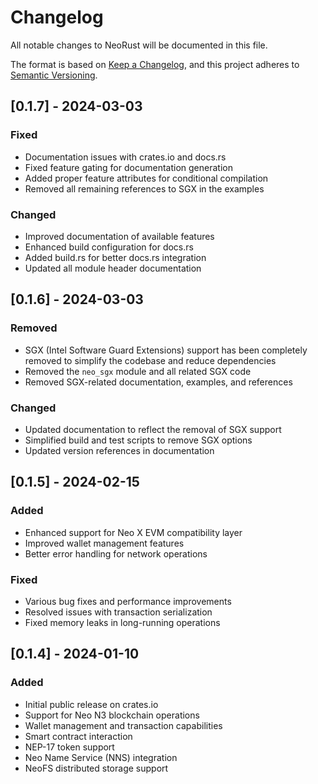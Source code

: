 # Changelog

All notable changes to NeoRust will be documented in this file.

The format is based on [Keep a Changelog](https://keepachangelog.com/en/1.0.0/),
and this project adheres to [Semantic Versioning](https://semver.org/spec/v2.0.0.html).

## [0.1.7] - 2024-03-03

### Fixed
- Documentation issues with crates.io and docs.rs
- Fixed feature gating for documentation generation
- Added proper feature attributes for conditional compilation
- Removed all remaining references to SGX in the examples

### Changed
- Improved documentation of available features
- Enhanced build configuration for docs.rs
- Added build.rs for better docs.rs integration
- Updated all module header documentation

## [0.1.6] - 2024-03-03

### Removed
- SGX (Intel Software Guard Extensions) support has been completely removed to simplify the codebase and reduce dependencies
- Removed the `neo_sgx` module and all related SGX code
- Removed SGX-related documentation, examples, and references

### Changed
- Updated documentation to reflect the removal of SGX support
- Simplified build and test scripts to remove SGX options
- Updated version references in documentation

## [0.1.5] - 2024-02-15

### Added
- Enhanced support for Neo X EVM compatibility layer
- Improved wallet management features
- Better error handling for network operations

### Fixed
- Various bug fixes and performance improvements
- Resolved issues with transaction serialization
- Fixed memory leaks in long-running operations

## [0.1.4] - 2024-01-10

### Added
- Initial public release on crates.io
- Support for Neo N3 blockchain operations
- Wallet management and transaction capabilities
- Smart contract interaction
- NEP-17 token support
- Neo Name Service (NNS) integration
- NeoFS distributed storage support 